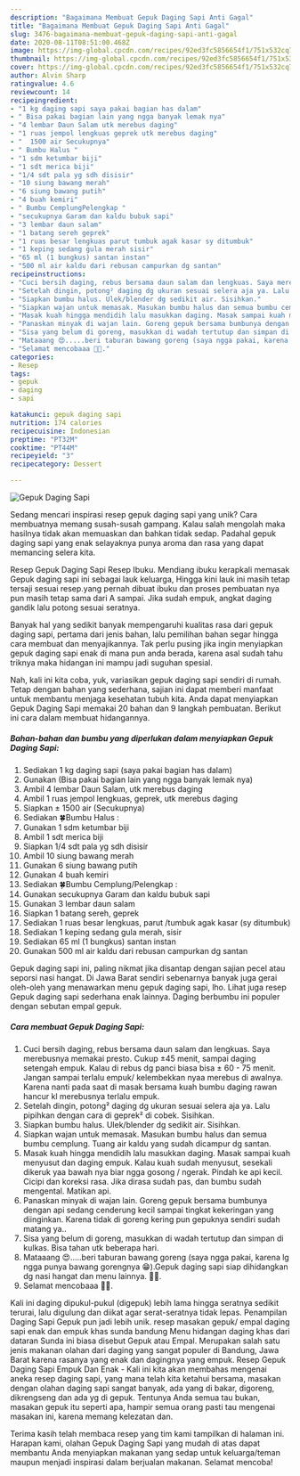 ```yaml
---
description: "Bagaimana Membuat Gepuk Daging Sapi Anti Gagal"
title: "Bagaimana Membuat Gepuk Daging Sapi Anti Gagal"
slug: 3476-bagaimana-membuat-gepuk-daging-sapi-anti-gagal
date: 2020-08-11T08:51:00.468Z
image: https://img-global.cpcdn.com/recipes/92ed3fc5856654f1/751x532cq70/gepuk-daging-sapi-foto-resep-utama.jpg
thumbnail: https://img-global.cpcdn.com/recipes/92ed3fc5856654f1/751x532cq70/gepuk-daging-sapi-foto-resep-utama.jpg
cover: https://img-global.cpcdn.com/recipes/92ed3fc5856654f1/751x532cq70/gepuk-daging-sapi-foto-resep-utama.jpg
author: Alvin Sharp
ratingvalue: 4.6
reviewcount: 14
recipeingredient:
- "1 kg daging sapi saya pakai bagian has dalam"
- " Bisa pakai bagian lain yang ngga banyak lemak nya"
- "4 lembar Daun Salam utk merebus daging"
- "1 ruas jempol lengkuas geprek utk merebus daging"
- "  1500 air Secukupnya"
- " Bumbu Halus "
- "1 sdm ketumbar biji"
- "1 sdt merica biji"
- "1/4 sdt pala yg sdh disisir"
- "10 siung bawang merah"
- "6 siung bawang putih"
- "4 buah kemiri"
- " Bumbu CemplungPelengkap "
- "secukupnya Garam dan kaldu bubuk sapi"
- "3 lembar daun salam"
- "1 batang sereh geprek"
- "1 ruas besar lengkuas parut tumbuk agak kasar sy ditumbuk"
- "1 keping sedang gula merah sisir"
- "65 ml (1 bungkus) santan instan"
- "500 ml air kaldu dari rebusan campurkan dg santan"
recipeinstructions:
- "Cuci bersih daging, rebus bersama daun salam dan lengkuas. Saya merebusnya memakai presto. Cukup ±45 menit, sampai daging setengah empuk. Kalau di rebus dg panci biasa bisa ± 60 - 75 menit. Jangan sampai terlalu empuk/ kelembekkan nyaa merebus di awalnya. Karena nanti pada saat di masak bersama kuah bumbu daging rawan hancur kl merebusnya terlalu empuk."
- "Setelah dingin, potong² daging dg ukuran sesuai selera aja ya. Lalu pipihkan dengan cara di geprek² di cobek. Sisihkan."
- "Siapkan bumbu halus. Ulek/blender dg sedikit air. Sisihkan."
- "Siapkan wajan untuk memasak. Masukan bumbu halus dan semua bumbu cemplung. Tuang air kaldu yang sudah dicampur dg santan."
- "Masak kuah hingga mendidih lalu masukkan daging. Masak sampai kuah menyusut dan daging empuk. Kalau kuah sudah menyusut, sesekali dikeruk yaa bawah nya biar ngga gosong / ngerak. Pindah ke api kecil. Cicipi dan koreksi rasa. Jika dirasa sudah pas, dan bumbu sudah mengental. Matikan api."
- "Panaskan minyak di wajan lain. Goreng gepuk bersama bumbunya dengan api sedang cenderung kecil sampai tingkat kekeringan yang diinginkan. Karena tidak di goreng kering pun gepuknya sendiri sudah matang ya.."
- "Sisa yang belum di goreng, masukkan di wadah tertutup dan simpan di kulkas. Bisa tahan utk beberapa hari."
- "Mataaang 😍.....beri taburan bawang goreng (saya ngga pakai, karena lg ngga punya bawang gorengnya 😁).Gepuk daging sapi siap dihidangkan dg nasi hangat dan menu lainnya. 🤤🤩."
- "Selamat mencobaaa 🤗🥰."
categories:
- Resep
tags:
- gepuk
- daging
- sapi

katakunci: gepuk daging sapi 
nutrition: 174 calories
recipecuisine: Indonesian
preptime: "PT32M"
cooktime: "PT44M"
recipeyield: "3"
recipecategory: Dessert

---
```



![Gepuk Daging Sapi](https://img-global.cpcdn.com/recipes/92ed3fc5856654f1/751x532cq70/gepuk-daging-sapi-foto-resep-utama.jpg)

Sedang mencari inspirasi resep gepuk daging sapi yang unik? Cara membuatnya memang susah-susah gampang. Kalau salah mengolah maka hasilnya tidak akan memuaskan dan bahkan tidak sedap. Padahal gepuk daging sapi yang enak selayaknya punya aroma dan rasa yang dapat memancing selera kita.

Resep Gepuk Daging Sapi Resep Ibuku. Mendiang ibuku kerapkali memasak Gepuk daging sapi ini sebagai lauk keluarga, Hingga kini lauk ini masih tetap tersaji sesuai resep.yang pernah dibuat ibuku dan proses pembuatan nya pun masih tetap sama dari A sampai. Jika sudah empuk, angkat daging gandik lalu potong sesuai seratnya.

Banyak hal yang sedikit banyak mempengaruhi kualitas rasa dari gepuk daging sapi, pertama dari jenis bahan, lalu pemilihan bahan segar hingga cara membuat dan menyajikannya. Tak perlu pusing jika ingin menyiapkan gepuk daging sapi enak di mana pun anda berada, karena asal sudah tahu triknya maka hidangan ini mampu jadi suguhan spesial.


Nah, kali ini kita coba, yuk, variasikan gepuk daging sapi sendiri di rumah. Tetap dengan bahan yang sederhana, sajian ini dapat memberi manfaat untuk membantu menjaga kesehatan tubuh kita. Anda dapat menyiapkan Gepuk Daging Sapi memakai 20 bahan dan 9 langkah pembuatan. Berikut ini cara dalam membuat hidangannya.

<!--inarticleads1-->

##### Bahan-bahan dan bumbu yang diperlukan dalam menyiapkan Gepuk Daging Sapi:

1. Sediakan 1 kg daging sapi (saya pakai bagian has dalam)
1. Gunakan  (Bisa pakai bagian lain yang ngga banyak lemak nya)
1. Ambil 4 lembar Daun Salam, utk merebus daging
1. Ambil 1 ruas jempol lengkuas, geprek, utk merebus daging
1. Siapkan  ± 1500 air (Secukupnya)
1. Sediakan  🍀Bumbu Halus :
1. Gunakan 1 sdm ketumbar biji
1. Ambil 1 sdt merica biji
1. Siapkan 1/4 sdt pala yg sdh disisir
1. Ambil 10 siung bawang merah
1. Gunakan 6 siung bawang putih
1. Gunakan 4 buah kemiri
1. Sediakan  🍀Bumbu Cemplung/Pelengkap :
1. Gunakan secukupnya Garam dan kaldu bubuk sapi
1. Gunakan 3 lembar daun salam
1. Siapkan 1 batang sereh, geprek
1. Sediakan 1 ruas besar lengkuas, parut /tumbuk agak kasar (sy ditumbuk)
1. Sediakan 1 keping sedang gula merah, sisir
1. Sediakan 65 ml (1 bungkus) santan instan
1. Gunakan 500 ml air kaldu dari rebusan campurkan dg santan


Gepuk daging sapi ini, paling nikmat jika disantap dengan sajian pecel atau seporsi nasi hangat. Di Jawa Barat sendiri sebenarnya banyak juga gerai oleh-oleh yang menawarkan menu gepuk daging sapi, lho. Lihat juga resep Gepuk daging sapi sederhana enak lainnya. Daging berbumbu ini populer dengan sebutan empal gepuk. 

<!--inarticleads2-->

##### Cara membuat Gepuk Daging Sapi:

1. Cuci bersih daging, rebus bersama daun salam dan lengkuas. Saya merebusnya memakai presto. Cukup ±45 menit, sampai daging setengah empuk. Kalau di rebus dg panci biasa bisa ± 60 - 75 menit. Jangan sampai terlalu empuk/ kelembekkan nyaa merebus di awalnya. Karena nanti pada saat di masak bersama kuah bumbu daging rawan hancur kl merebusnya terlalu empuk.
1. Setelah dingin, potong² daging dg ukuran sesuai selera aja ya. Lalu pipihkan dengan cara di geprek² di cobek. Sisihkan.
1. Siapkan bumbu halus. Ulek/blender dg sedikit air. Sisihkan.
1. Siapkan wajan untuk memasak. Masukan bumbu halus dan semua bumbu cemplung. Tuang air kaldu yang sudah dicampur dg santan.
1. Masak kuah hingga mendidih lalu masukkan daging. Masak sampai kuah menyusut dan daging empuk. Kalau kuah sudah menyusut, sesekali dikeruk yaa bawah nya biar ngga gosong / ngerak. Pindah ke api kecil. Cicipi dan koreksi rasa. Jika dirasa sudah pas, dan bumbu sudah mengental. Matikan api.
1. Panaskan minyak di wajan lain. Goreng gepuk bersama bumbunya dengan api sedang cenderung kecil sampai tingkat kekeringan yang diinginkan. Karena tidak di goreng kering pun gepuknya sendiri sudah matang ya..
1. Sisa yang belum di goreng, masukkan di wadah tertutup dan simpan di kulkas. Bisa tahan utk beberapa hari.
1. Mataaang 😍.....beri taburan bawang goreng (saya ngga pakai, karena lg ngga punya bawang gorengnya 😁).Gepuk daging sapi siap dihidangkan dg nasi hangat dan menu lainnya. 🤤🤩.
1. Selamat mencobaaa 🤗🥰.


Kali ini daging dipukul-pukul (digepuk) lebih lama hingga seratnya sedikit terurai, lalu digulung dan diikat agar serat-seratnya tidak lepas. Penampilan Daging Sapi Gepuk pun jadi lebih unik. resep masakan gepuk/ empal daging sapi enak dan empuk khas sunda bandung Menu hidangan daging khas dari dataran Sunda ini biasa disebut Gepuk atau Empal. Merupakan salah satu jenis makanan olahan dari daging yang sangat populer di Bandung, Jawa Barat karena rasanya yang enak dan dagingnya yang empuk. Resep Gepuk Daging Sapi Empuk Dan Enak - Kali ini kita akan membahas mengenai aneka resep daging sapi, yang mana telah kita ketahui bersama, masakan dengan olahan daging sapi sangat banyak, ada yang di bakar, digoreng, dikrengseng dan ada yg di gepuk. Tentunya Anda semua tau bukan, masakan gepuk itu seperti apa, hampir semua orang pasti tau mengenai masakan ini, karena memang kelezatan dan. 

Terima kasih telah membaca resep yang tim kami tampilkan di halaman ini. Harapan kami, olahan Gepuk Daging Sapi yang mudah di atas dapat membantu Anda menyiapkan makanan yang sedap untuk keluarga/teman maupun menjadi inspirasi dalam berjualan makanan. Selamat mencoba!
